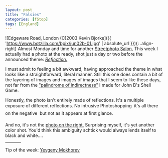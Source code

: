 ```yaml
---
layout: post
title: "Falsies"
categories: [fStop]
tags: [England]
---
```



![Edgeware Road, London (C)2003 Kevin Bjorke]({{ 'https://www.botzilla.com/bpix/jun02b-01.jpg' | absolute_url }}){: .align-right}
Almost Monday and time for another <a href="/photo/salon/">Streetphoto Salon.</a> This week I actually had a photo at the ready, shot just a day or two before the announced theme: <a href="/photo/salon/bjorke_reflect.html"><i>Reflection.</i></a>

I must admit to feeling a bit awkward, having approached the theme in what looks like a straightforward, literal manner. Still this one does contain a bit of the layering of images and images of images that I seem to like these days, not far from the <a href="https://www.botzilla.com/photo/journal/IMG_8184.html">"palindrome of indirectness"</a> I made for John B's Shell Game.

Honestly, the photo isn't entirely made of reflections. It's a multiple exposure of different reflections. No intrusive Photoshopping &#151; it's all there on the negative &#151; but not as it appears at first glance.

And no, it's not the <a href="/photo/journal/jun02b-01.html">photo on the right.</a> Surprising myself, it's yet another color shot. You'd think this ambiguity schtick would always lends itself to black and white....

<hr width="50px" align="center">

Tip of the week: <a href="http://www.photographer.ru/magazine/article.htm?id=349">Yevgeny Mokhorev</a>
